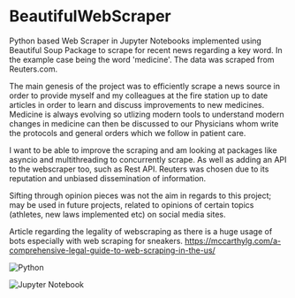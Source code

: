 # BeautifulWebScraper
Python based Web Scraper in Jupyter Notebooks implemented using Beautiful Soup Package to scrape for recent news regarding a key word. In the example case being the word 'medicine'. The data was scraped from Reuters.com.

The main genesis of the project was to efficiently scrape a news source in order to provide myself and my colleagues at the fire station up to date articles in order to learn and discuss improvements to new medicines. Medicine is always evolving so utlizing modern tools to understand modern changes in medicine can then be discussed to our Physicians whom write the protocols and general orders which we follow in patient care. 

I want to be able to improve the scraping and am looking at packages like asyncio and multithreading to concurrently scrape. As well as adding an API to the webscraper too, such as Rest API. Reuters was chosen due to its reputation and unbiased dissemination of information. 

Sifting through opinion pieces was not the aim in regards to this project; may be used in future projects, related to opinions of certain topics (athletes, new laws implemented etc) on social media sites. 

Article regarding the legality of webscraping as there is a huge usage of bots especially with web scraping for sneakers. https://mccarthylg.com/a-comprehensive-legal-guide-to-web-scraping-in-the-us/ 

![Python](https://img.shields.io/badge/python-3670A0?style=for-the-badge&logo=python&logoColor=ffdd54)

![Jupyter Notebook](https://img.shields.io/badge/jupyter-%23FA0F00.svg?style=for-the-badge&logo=jupyter&logoColor=white) 
